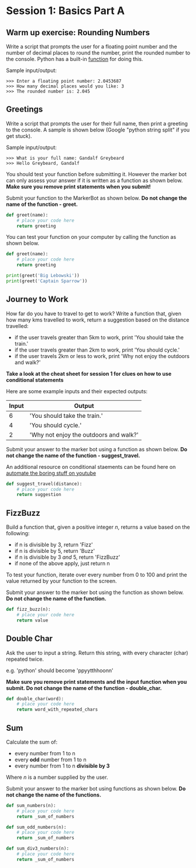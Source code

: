 # Session 1: Basics Part A

## Warm up exercise: Rounding Numbers
Write a script that prompts the user for a floating point number and the number of decimal places to round the number, print the rounded number to the console. Python has a built-in [function](https://docs.python.org/3/library/functions.html#round) for doing this.

Sample input/output:
```
>>> Enter a floating point number: 2.0453687
>>> How many decimal places would you like: 3
>>> The rounded number is: 2.045
```

## Greetings
Write a script that prompts the user for their full name, then print a greeting to the console. A sample is shown below (Google "python string split" if you get stuck).

Sample input/output:
```
>>> What is your full name: Gandalf Greybeard
>>> Hello Greybeard, Gandalf
```

You should test your function before submitting it. However the marker bot can only assess your answer if it is written as a function as shown below. __Make sure you remove print statements when you submit!__

Submit your function to the MarkerBot as shown below. __Do not change the name of the function - greet.__

```py
def greet(name):
    # place your code here
    return greeting
```

You can test your function on your computer by calling the function as shown below.

```py
def greet(name):
    # place your code here
    return greeting

print(greet('Big Lebowski'))
print(greet('Captain Sparrow'))
```

## Journey to Work

How far do you have to travel to get to work? Write a function that, given how many kms travelled to work, return a suggestion based on the distance travelled:

- if the user travels greater than 5km to work, print 'You should take the train.'
- if the user travels greater than 2km to work, print 'You should cycle.'
- if the user travels 2km or less to work, print 'Why not enjoy the outdoors and walk?'

__Take a look at the cheat sheet for session 1 for clues on how to use conditional statements__

Here are some example inputs and their expected outputs:

|Input|Output|
|-----|------|
|6|'You should take the train.'|
|4|'You should cycle.'|
|2|'Why not enjoy the outdoors and walk?'|

Submit your answer to the marker bot using a function as shown below. __Do not change the name of the function - suggest_travel.__

An additional resource on conditional staements can be found here on [automate the boring stuff on youtube](https://www.youtube.com/watch?v=lWeCgEbk-Ro&feature=youtu.be)

```py
def suggest_travel(distance):
    # place your code here
    return suggestion
```

## FizzBuzz

Build a function that, given a positive integer *n*, returns a value based on the following:

- if n is divisible by 3, return 'Fizz'
- if n is divisible by 5, return 'Buzz'
- if n is divisible by 3 *and* 5, return 'FizzBuzz'
- if none of the above apply, just return n

To test your function, iterate over every number from 0 to 100 and print the value returned by your function to the screen.

Submit your answer to the marker bot using the function as shown below. __Do not change the name of the function.__

```py
def fizz_buzz(n):
    # place your code here
    return value
```

## Double Char

Ask the user to input a string. Return this string, with every character (char) repeated twice.

e.g. 'python' should become 'ppyytthhoonn'

__Make sure you remove print statements and the input function when you submit. Do not change the name of the function - double_char.__

```py
def double_char(word):
    # place your code here
    return word_with_repeated_chars
```

## Sum

Calculate the sum of:

- every number from 1 to n
- every **odd** number from 1 to n
- every number from 1 to n **divisible by 3**

Where *n* is a number supplied by the user.

Submit your answer to the marker bot using functions as shown below. __Do not change the name of the functions.__

```py
def sum_numbers(n):
    # place your code here
    return _sum_of_numbers
```

```py
def sum_odd_numbers(n):
    # place your code here
    return _sum_of_numbers
```

```py
def sum_div3_numbers(n):
    # place your code here
    return _sum_of_numbers
```
